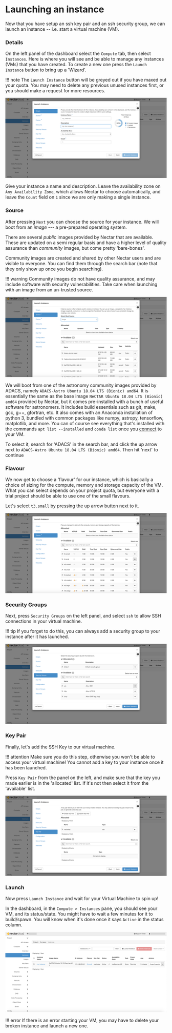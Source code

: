 # Launching an instance
Now that you have setup an ssh key pair and an ssh security group, we can launch an instance -- i.e. start a virtual machine (VM).

### Details
On the left panel of the dashboard select the `Compute` tab, then select `Instances`. Here is where you will see and be able to manage any instances (VMs) that you have created. To create a new one press the `Launch Instance` button to bring up a 'Wizard'.

!!! note
    The `Launch Instance` button will be greyed out if you have maxed out your quota. You may need to delete any previous unused instances first, or you should make a request for more resources.

![](images/launch_instance_details.png)

Give your instance a name and description. Leave the availability zone on `Any Availability Zone`, which allows Nectar to choose automatically, and leave the `Count` field on `1` since we are only making a single instance.

### Source
After pressing `Next` you can choose the source for your instance. We will boot from an *image* --- a pre-prepared operating system.

There are several *public* images provided by Nectar that are available. These are updated on a semi regular basis and have a higher level of quality assurance than *community* images, but come pretty 'bare-bones'.

Community images are created and shared by other Nectar users and are visible to everyone. You can find them through the search bar (note that they only show up once you begin searching).

!!! warning
    Community images do not have quality assurance, and may include software with security vulnerabilities. Take care when launching with an image from an un-trusted source.

![](images/launch_instance_source.png)

We will boot from one of the astronomy community images provided by ADACS, namely `ADACS-Astro Ubuntu 18.04 LTS (Bionic) amd64`. It is essentially the same as the base image `NeCTAR Ubuntu 18.04 LTS (Bionic) amd64` provided by Nectar, but it comes pre-installed with a bunch of useful software for astronomers.
It includes build essentials such as git, make, gcc, g++, gfortran, etc.
It also comes with an Anaconda installation of python 3, bundled with common packages like numpy, astropy, tensorflow, matplotlib, and more.
You can of course see everything that's installed with the commands `apt list --installed` and `conda list` once you [connect](../accessing-instance/) to your VM.

To select it, search for 'ADACS' in the search bar, and click the up arrow next to `ADACS-Astro Ubuntu 18.04 LTS (Bionic) amd64`. Then hit 'next' to continue

### Flavour
We now get to choose a 'flavour' for our instance, which is basically a choice of sizing for the compute, memory and storage capacity of the VM. What you can select depends on your project quota, but everyone with a trial project should be able to use one of the small flavours.

Let's select `t3.small` by pressing the up arrow button next to it.

![](images/launch_instance_flavour.png)


### Security Groups
Next, press `Security Groups` on the left panel, and select `ssh` to allow SSH connections in your virtual machine.

!!! tip
    If you forget to do this, you can always add a security group to your instance after it has launched.

![](images/launch_instance_security_groups.png)


### Key Pair
Finally, let's add the SSH Key to our virtual machine.

!!! attention
    Make sure you do this step, otherwise you won't be able to access your virtual machine! You cannot add a key to your instance once it has been launched.

Press `Key Pair` from the panel on the left, and make sure that the key you made earlier is in the 'allocated' list. If it's not then select it from the 'available' list.

![](images/launch_instance_key_pair.png)

### Launch
Now press `Launch Instance` and wait for your Virtual Machine to spin up!

In the dashboard, in the `Compute > Instances` pane, you should see your VM, and its status/state. You might have to wait a few minutes for it to build/spawn. You will know when it's done once it says `Active` in the status column.


![](images/my_instance.png)

!!! error
    If there is an error starting your VM, you may have to delete your broken instance and launch a new one.
